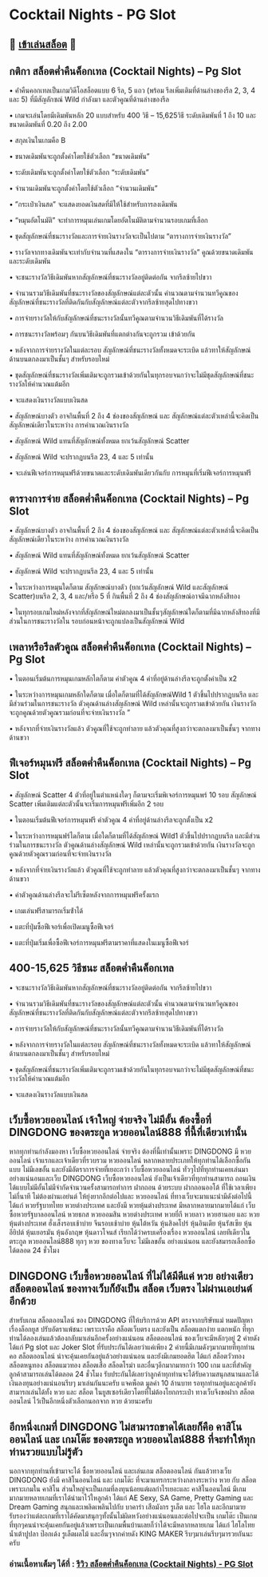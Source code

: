 # Cocktail Nights - PG Slot

## 🎰 [เข้าเล่นสล็อต](https://bit.ly/3ryTLaH) 🎰

## กติกา สล็อตค่ำคืนค็อกเทล (Cocktail Nights) – Pg Slot

• ค่ําคืนคอกเทลเป็นเกมวิดีโอสล็อตแบบ 6 รีล, 5 แถว (พร้อม รีลเพิ่มเติมที่ด้านล่างของรีล 2, 3, 4 และ 5) ที่มีสัญลักซณ์ Wild กําลังมา และตัวคูณที่ด้านล่างของรีล

• เกมจะเล่นโดยมีเดิมพันหลัก 20 แบบสําหรับ 400 วิธี – 15,625วิธี ระดับเดิมพันที่ 1 ถึง 10 และขนาดเดิมพันที่ 0.20 ถึง 2.00

• สกุลเงินในเกมคือ B

• ขนาดเดิมพันจะถูกตั้งค่าโดยใช้ตัวเลือก “ขนาดเดิมพัน”

• ระดับเดิมพันจะถูกตั้งค่าโดยใช้ตัวเลือก “ระดับเดิมพัน”

• จํานวนเดิมพันจะถูกตั้งค่าโดยใช้ตัวเลือก “จํานวนเดิมพัน”

• ”กระเป๋าเงินสด” จะแสดงยอดเงินสดที่มีให้ใช้สําหรับการลงเดิมพัน

• “หมุนอัตโนมัติ” จะทําการหมุนเล่นเกมโดยอัตโนมัติตามจํานวนรอบเกมที่เลือก

• ชุดสัญลักษณ์ที่ชนะรางวัลและการจ่ายเงินรางวัลจะเป็นไปตาม “ตารางการจ่ายเงินรางวัล”

• รางวัลจากทางเดิมพันจะเท่ากับจํานวนที่แสดงใน “ตารางการจ่ายเงินรางวัล” คูณด้วยขนาดเดิมพันและระดับเดิมพัน

• จะชนะรางวัลวิธีเดิมพันหากสัญลักษณ์ที่ชนะรางวัลอยู่ติดต่อกัน จากรีลซ้ายไปขวา

• จํานวนรวมวิธีเดิมพันที่ชนะรางวัลของสัญลักษณ์แต่ละตัวนั้น คํานวณตามจํานวนทวีคูณของสัญลักษณ์ที่ชนะรางวัลที่ติดกันกับสัญลักษณ์แต่ละตัวจากรีลซ้ายสุดไปทางขวา

• การจ่ายรางวัลให้กับสัญลักษณ์ที่ชนะรางวัลนั้นทวีคูณตามจํานวนวิธีเดิมพันที่ได้รางวัล

• การชนะรางวัลพร้อมๆ กันบนวิธีเดิมพันที่แตกต่างกันจะถูกรวม เข้าด้วยกัน

• หลังจากการจ่ายรางวัลในแต่ละรอบ สัญลักษณ์ที่ชนะรางวัลทั้งหมดจะระเบิด แล้วทาให้สัญลักษณ์ด้านบนตกลงมาเป็นชั้นๆ สําหรับรอบใหม่

• ชุดสัญลักษณ์ที่ชนะรางวัลเพิ่มเติมจะถูกรวมเข้าด้วยกันในทุกรอบจนกว่าจะไม่มีชุดสัญลักษณ์ที่ชนะรางวัลให้คํานวณแต้มอีก

• จะแสดงเงินรางวัลแบบเงินสด

• สัญลักษณ์บางตัว อาจกินพื้นที่ 2 ถึง 4 ช่องของสัญลักษณ์ และ สัญลักษณ์แต่ละตัวเหล่านี้จะคิดเป็นสัญลักษณ์เดียวในระหว่าง การคํานวณเงินรางวัล

• สัญลักษณ์ Wild แทนที่สัญลักษณ์ทั้งหมด ยกเว้นสัญลักษณ์ Scatter

• สัญลักษณ์ Wild จะปรากฏบนรีล 23, 4 และ 5 เท่านั้น

• จะเล่นฟีเจอร์การหมุนฟรีด้วยขนาดและระดับเดิมพันเดียวกันกับ การหมุนที่เริ่มฟีเจอร์การหมุนฟรี

## ตารางการจ่าย สล็อตค่ำคืนค็อกเทล (Cocktail Nights) – Pg Slot

• สัญลักษณ์บางตัว อาจกินพื้นที่ 2 ถึง 4 ช่องของสัญลักษณ์ และ สัญลักษณ์แต่ละตัวเหล่านี้จะคิดเป็นสัญลักษณ์เดียวในระหว่าง การคํานวณเงินรางวัล

• สัญลักษณ์ Wild แทนที่สัญลักษณ์ทั้งหมด ยกเว้นสัญลักษณ์ Scatter

• สัญลักษณ์ Wild จะปรากฏบนรีล 23, 4 และ 5 เท่านั้น

• ในระหว่างการหมุนใดก็ตาม สัญลักษณ์บางตัว (ยกเว้นสัญลักษณ์ Wild และสัญลักษณ์ Scatter)บนรีล 2, 3, 4 และ/หรือ 5 ที่ กินพื้นที่ 2 ถึง 4 ช่องสัญลักษณ์อาจมีฉากหลังสีทอง

• ในทุกรอบเกมใหม่หลังจากที่สัญลักษณ์ใหม่ตกลงมาเป็นชั้นๆสัญลักษณ์ใดก็ตามที่มีฉากหลังสีทองที่มีส่วนในการชนะรางวัลใน รอบก่อนหน้าจะถูกแปลงเป็นสัญลักษณ์ Wild

## เพลาหรือรีลตัวคูณ สล็อตค่ำคืนค็อกเทล (Cocktail Nights) – Pg Slot

• ในตอนเริ่มต้นการหมุนเกมหลักไตก็ตาม ค่าตัวคูณ 4 ค่าที่อยู่ด้านล่างรีลจะถูกตั้งค่าเป็น x2

• ในระหว่างการหมุนเกมหลักใดก็ตาม เมื่อใดก็ตามที่ได้สัญลักษณ์Wild 1 ตัวขึ้นไปปรากฏบนรีล และมีส่วนร่วมในการชนะรางวัล ตัวคุณด้านล่างสัญลักษณ์ Wild เหล่านั้นจะถูกรวมเข้าด้วยกัน เงินรางวัลจะถูกคูณด้วยตัวคูณรวมก่อนที่จะจ่ายเงินรางวัล ”

• หลังจากที่จ่ายเงินรางวัลแล้ว ตัวคูณที่ใช้จะถูกทําลาย แล้วตัวคุณที่สูงกว่าจะตกลงมาเป็นชั้นๆ จากทางด้านขวา

## ฟีเจอร์หมุนฟรี สล็อตค่ำคืนค็อกเทล (Cocktail Nights) – Pg Slot

• สัญลักษณ์ Scatter 4 ตัวที่อยู่ในตําแหน่งใดๆ ก็ตามจะเริ่มพิเจอร์การหมุนพร์ 10 รอบ สัญลักษณ์ Scatter เพิ่มเติมแต่ละตัวนั้นจะเริ่มการหมุนฟรีเพิ่มอีก 2 รอบ

• ในตอนเริ่มต้นฟีเจอร์การหมุนฟรี ค่าตัวคูณ 4 ค่าที่อยู่ด้านล่างรีลจะถูกตั้งเป็น x2

• ในระหว่างการหมุนฟร์ไดก็ตาม เมื่อใดก็ตามที่ได้สัญลักษณ์ Wild1 ตัวขึ้นไปปรากฏบนรีล และมีส่วนร่วมในการชนะรางวัล ตัวคูณด้านล่างสัญลักษณ์ Wild เหล่านั้นจะถูกรวมเข้าด้วยกัน เงินรางวัลจะถูกคูณด้วยตัวคูณรวมก่อนที่จะจ่ายเงินรางวัล

• หลังจากที่จ่ายเงินรางวัลแล้ว ตัวคูณที่ใช้จะถูกทําลาย แล้วตัวคุณที่สูงกว่าจะตกลงมาเป็นชั้นๆ จากทางด้านขวา

• ค่าตัวคูณด้านล่างรีลจะไม่รีเซ็ตหลังจากการหมุนฟรีครั้งแรก

• เกมเล่นฟรีสามารถเริ่มซ้ําได้

• แตะที่ปุ่มซื้อฟีเจอร์เพื่อเปิดเมนูซื้อฟีเจอร์

• แตะที่ปุ่มเริ่มเพื่อซื้อฟีเจอร์การหมุนฟรีตามราคาที่แสดงในเมนูซื้อฟีเจอร์

## 400-15,625 วิธีชนะ สล็อตค่ำคืนค็อกเทล

• จะชนะรางวัลวิธีเดิมพันหากสัญลักษณ์ที่ชนะรางวัลอยู่ติดต่อกัน จากรีลซ้ายไปขวา

• จํานวนรวมวิธีเดิมพันที่ชนะรางวัลของสัญลักษณ์แต่ละตัวนั้น คํานวณตามจํานวนทวีคูณของสัญลักษณ์ที่ชนะรางวัลที่ติดกันกับสัญลักษณ์แต่ละตัวจากรีลซ้ายสุดไปทางขวา

• การจ่ายรางวัลให้กับสัญลักษณ์ที่ชนะรางวัลนั้นทวีคูณตามจํานวนวิธีเดิมพันที่ได้รางวัล

• หลังจากการจ่ายรางวัลในแต่ละรอบ สัญลักษณ์ที่ชนะรางวัลทั้งหมดจะระเบิด แล้วทาให้สัญลักษณ์ด้านบนตกลงมาเป็นชั้นๆ สําหรับรอบใหม่

• ชุดสัญลักษณ์ที่ชนะรางวัลเพิ่มเติมจะถูกรวมเข้าด้วยกันในทุกรอบจนกว่าจะไม่มีชุดสัญลักษณ์ที่ชนะรางวัลให้คํานวณแต้มอีก

• จะแสดงเงินรางวัลแบบเงินสด

## เว็บซื้อหวยออนไลน์ เจ้าใหญ่ จ่ายจริง ไม่มีอั้น ต้องซื้อที่ DINGDONG ของตระกูล หวยออนไลน์888 ที่นี้ที่เดียวเท่านั้น
หากทุกท่านกำลังมองหา เว็บซื้อหวยออนไลน์ จ่ายจริง ต้องที่นี้เท่านั้นเพราะ DINGDONG มี หวยออนไลน์ เจ้าแรกและเจ้าเดียวที่รวบรวม หวยออนไลน์ หลากหลายประเภทให้ทุกท่านได้เลือกซื้อกันแบบ ไม่มีเลขอั้น และยังมีอัตราการจ่ายที่เยอะกว่า เว็บซื้อหวยออนไลน์ ทั่วๆไปที่ทุกท่านเคยเล่นมาอย่างแน่นอนและเว็บ DINGDONG เว็บซื้อหวยออนไลน์ ยังเป็นเจ้าเดียวที่ทุกท่านสามารถ ถอนเงิน ได้แบบไม่มีอั้นไม่มีจำกัดจำนวนครั้งสามารถทำการ ฝากถอน ด้วยระบบ ฝากถอนออโต้ ที่ใช้เวลาเพียงไม่กี่นาที ไม่ต้องผ่านเอย่นต์ ให้ยุ่งยากอีกต่อไปและ หวยออนไลน์ ที่ทางเว็บจะมาแนะนำมีดังต่อไปนี้ ได้แก่  หวยรัฐบาทไทย หวยต่างประเทศ และยังมี หวยหุ้นต่างประเทศ มีหลากหลายมากมายได้แก่ เว็บซื้อหวยรัฐบาลออนไลน์ หวยธกส หวยออมสิน หวยต่างประเทศ หวยยี่กี หวยลาว หวยฮานอย และ หวยหุ้นต่างประเทศ ฮั่งเส็งรอบเช้าบ่าย จีนรอบเช้าบ่าย หุ้นไต้หวัน หุ้นสิงคโปร์ หุ้นอินเดีย หุ้นรัสเซีย หุ้นอียิปต์ หุ้นเยอรมัน หุ้นอังกฤษ หุ้นดาวโจนส์ เรียกได้ว่าครบเครื่องเรื่อง หวยออนไลน์ เลยทีเดียวในตระกูล หวยออนไลน์888 ทุกๆ หวย ของทางเว็บจะ ไม่มีเลขอั้น อย่างแน่นอน และยังสมารถเลือกซื้อได้ตลอด 24 ชั่วโมง

## DINGDONG เว็บซื้อหวยออนไลน์ ที่ไม่ได้มีดีแค่ หวย อย่างเดียว สล็อตออนไลน์ ของทางเว็บก็ยังเป็น สล็อต เว็บตรง ไม่ผ่านเอเย่นต์ อีกด้วย
สำหรับเกม สล็อตออนไลน์ ของ DINGDONG ที่ให้บริการด้วย API ตรงจากบริษัทแม่ หมดปัญหาเรื่องล็อกยูส ปรับอัตราแพ้ชนะ เพราะเราคือ สล็อตเว็บตรง และยังเป็น สล็อตแตกง่าย แตกหนัก ที่ทุกท่านได้ลองเล่นแล้วต้องกลับมาเล่นอีกครั้งอย่างแน่นอน สล็อตออนไลน์ ของเว็บจะมีหลักๆอยู่ 2 ค่ายดัง ได้แก่ Pg slot และ Joker Slot ที่รับประกันได้เลยว่าแค่เพียง 2 ค่ายนี้มีเกมดังๆมากมายที่ทุกท่านคอ สล็อตออนไลน์ น่าจะคุ้นเคยกันอยู่แล้วอย่างแน่นอน และยังมีเกมยอดฮิต ได้แก่ สล็อตวัวทอง สล็อตหนูทอง สล็อตแมวทอง สล็อตเสือ สล็อตโรม่า และอื่นๆอีกมากมายกว่า 100 เกม และที่สำคัญลูกค้าสามารถเล่นได้ตลอด 24 ชั่วโมง รับประกันได้เลยว่าลูกค้าทุกท่านจะได้รับความสนุกสนานและได้เงินลงทุนอย่างแน่นอนรีบๆ มาเล่นกันนะครับ แจคพ็อต มูลค่า 10 ล้านบาท รอทุกท่านอยู่และลูกค้ายังสามารถเล่นได้ทั้ง หวย และ สล็อต ในยูสเซอร์เดียวโดยที่ไม่ต้องโยกกระเป๋า ทางเว็บจึงขอฝาก สล็อตออนไลน์ ไว้เป็นอีกหนึ่งตัวเลือกนอกจาก หวย ด้วยนะครับ

## อีกหนึ่งเกมที่ DINGDONG ไม่สามารถขาดได้เลยก็คือ คาสิโนออนไลน์ และ เกมโต๊ะ ของตระกูล หวยออนไลน์888 ที่จะทำให้ทุกท่านรวยแบบไม่รู้ตัว
นอกจากทุกท่านที่เข้ามาจะได้ ซื้อหวยออนไลน์ และเล่นเกม สล็อตออนไลน์ กันแล้วทางเว็บ DINGDONG ยังมี คาสิโนออนไลน์ และ เกมโต๊ะ ที่จะมาแทรกระหว่างกลางระหว่าง หวย กับ สล็อต เพราะเกมใน คาสิโน ส่วนใหญ่จะเป็นเกมที่ลงทุนน้อยแต่ผลกำไรเยอะและ คาสิโนออนไลน์ มีเกมมากมายหลายเกมที่เราได้นำมาไว้ใหลูกค้า ได้แก่ AE Sexy, SA Game, Pretty Gaming และ Dream Gaming สนุกและเพลิดเพลินไปกับ บาคาร่า เสือมังกร รูเล็ต และ ไฮโล และอีกมามายรับรองว่าแต่ละเกมที่เราได้คัดมาสนุกๆทั้งนั้นไม่ผิดหวังอย่างแน่นอนและต่อไปจะเป็น เกมโต๊ะ เป็นเกมที่ทุกๆคนน่าจะคุ้นเคยกันอยู่แล้วเพราะเป็นเกมพื้นบ้านเลยก็ว่าได้จะมีหลากหลายเกม ได้แก่ ไฮโลไทย น้ำเต้าปูปลา ป๊อกเด้ง รูเล็ตผลไม้ และอื่นๆจากค่ายดัง KING MAKER  รีบๆมาเล่นรีบๆมารวยกันนะครับ

### อ่านเนื้อหาเต็มๆ ได้ที่ : [รีวิว สล็อตค่ำคืนค็อกเทล (Cocktail Nights) - PG Slot](https://dingdong888.co/pg-slot/cocktail-nights/)
